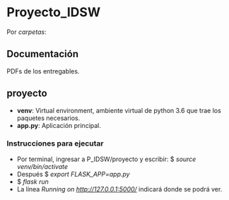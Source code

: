 # Proyecto_IDSW

Por _carpetas_:

## Documentación

PDFs de los entregables.

## proyecto

* **venv**: Virtual environment, ambiente virtual de python 3.6 que trae los paquetes necesarios. 
* **app.py**: Aplicación principal.

### Instrucciones para ejecutar

* Por terminal, ingresar a P_IDSW/proyecto y escribir: $ _source venv/bin/activate_
* Después $ _export FLASK_APP=app.py_
* $ _flask run_
* La línea _Running on http://127.0.0.1:5000/_ indicará donde se podrá ver.

